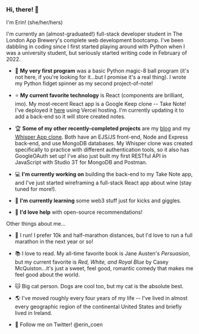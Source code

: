 ### Hi, there! 👋

I'm Erin! (she/her/hers)

I'm currently an (almost-graduated!) full-stack developer student in The London App Brewery's complete web development bootcamp. I've been dabbling in coding since I first started playing around with Python when I was a university student, but seriously started writing code in February of 2022. 

- :beginner: **My very first program** was a basic Python magic-8 ball program (it's not here, if you're looking for it...but I promise it's a real thing). I wrote my Python fidget spinner as my second project-of-note!

- :star: **My current favorite technology** is React (components are brilliant, imo). My most-recent React app is a Google Keep clone -- Take Note! I've deployed it [here](https://take-note-app.vercel.app/) using Vercel hosting. I'm currently updating it to add a back-end so it will store created notes.  

- :trophy: **Some of my other recently-completed projects** are my [blog](https://hidden-atoll-31231.herokuapp.com/) and my [Whisper App clone](https://quiet-wave-88262.herokuapp.com/). Both have an EJS/JS front-end, Node  and Express back-end, and use MongoDB databases. My Whisper clone was created specifically to practice with different authentication tools, so it also has GoogleOAuth set up! I've also just built my first RESTful API in JavaScript with Studio 3T for MongoDB and Postman.

- :computer: **I'm currently working on** building the back-end to my Take Note app, and I've just started wireframing a full-stack React app about wine (stay tuned for more!). 

- :seedling: **I'm currently learning** some web3 stuff just for kicks and giggles.

- :dancers: **I'd love help** with open-source recommendations!

Other things about me...
- :running: I run! I prefer 10k and half-marathon distances, but I'd love to run a full marathon in the next year or so!
- :books: I love to read. My all-time favorite book is Jane Austen's *Persuasion*, but my current favorite is *Red, White, and Royal Blue* by Casey McQuiston...it's just a sweet, feel good, romantic comedy that makes me feel good about the world. 
- :cat: Big cat person. Dogs are cool too, but my cat is the absolute best. 
- :earth_americas: I've moved roughly every four years of my life -- I've lived in almost every geographic region of the continental United States and briefly lived in Ireland.

- :hatched_chick: Follow me on Twitter! @erin_coen

<!--
**eireann07/eireann07** is a ✨ _special_ ✨ repository because its `README.md` (this file) appears on your GitHub profile.

Here are some ideas to get you started:


- 👯 I’m looking to collaborate on ...
- 🤔 I’m looking for help with ...
- 💬 Ask me about ...
- 📫 How to reach me: ...
- 😄 Pronouns: ...
- ⚡ Fun fact: ...
-->
